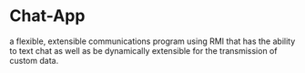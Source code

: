 # Chat-App
a flexible, extensible communications program using RMI that has the ability to text chat as well as be dynamically extensible for the transmission of custom data.





